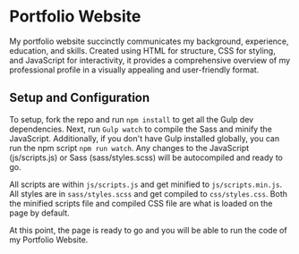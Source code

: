 # Portfolio Website
My portfolio website succinctly communicates my background, experience, education, and skills. Created using HTML for structure, CSS for styling, and JavaScript for interactivity, it provides a comprehensive overview of my professional profile in a visually appealing and user-friendly format.

## Setup and Configuration

To setup, fork the repo and run `npm install` to get all the Gulp dev dependencies. Next, run `Gulp watch` to compile the Sass and minify the JavaScript. Additionally, if you don't have Gulp installed globally, you can run the npm script `npm run watch`. Any changes to the JavaScript (js/scripts.js) or Sass (sass/styles.scss) will be autocompiled and ready to go.

All scripts are within `js/scripts.js` and get minified to `js/scripts.min.js`. All styles are in `sass/styles.scss` and get compiled to `css/styles.css`. Both the minified scripts file and compiled CSS file are what is loaded on the page by default.

At this point, the page is ready to go and you will be able to run the code of my Portfolio Website.
